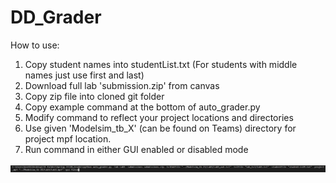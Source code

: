 # DD_Grader

How to use:

1. Copy student names into studentList.txt (For students with middle names just use first and last)
2. Download full lab 'submission.zip' from canvas
3. Copy zip file into cloned git folder
4. Copy example command at the bottom of auto_grader.py
5. Modify command to reflect your project locations and directories
6. Use given 'Modelsim_tb_X' (can be found on Teams) directory for project mpf location.
7. Run command in either GUI enabled or disabled mode


![](image/README/1615236918406.png)
